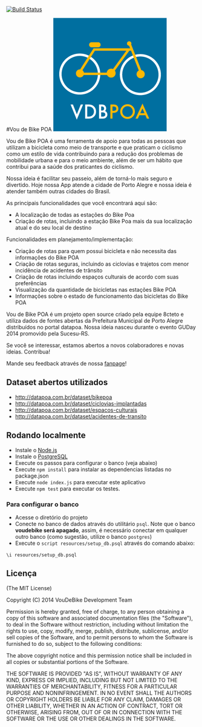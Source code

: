 [![Build Status](https://secure.travis-ci.org/8cteto/voudebikepoa.png?branch=master)](http://travis-ci.org/8cteto/voudebikepoa)

#Vou de Bike POA
![Vou de Bike POA](https://raw.githubusercontent.com/8cteto/voudebikepoa/master/app/assets/images/logo2.png)

Vou de Bike POA é uma ferramenta de apoio para todas as pessoas que utilizam a bicicleta como meio de transporte e que praticam o ciclismo como um estilo de vida contribuindo para a redução dos problemas de mobilidade urbana e para o meio ambiente, além de ser um hábito que contribui para a saúde dos praticantes do ciclismo.
 
Nossa ideia é facilitar seu passeio, além de torná-lo mais seguro e divertido. Hoje nossa App atende a cidade de Porto Alegre e nossa ideia é atender também outras cidades do Brasil.

As principais funcionalidades que você encontrará aqui são:

* A localização de todas as estações do Bike Poa
* Criação de rotas, incluindo a estação Bike Poa mais da sua localização atual e do seu local de destino


Funcionalidades em planejamento/implementação:

* Criação de rotas para quem possui bicicleta e não necessita das informações do Bike POA 
* Criação de rotas seguras, incluindo as ciclovias e trajetos com menor incidência de  acidentes de trânsito
* Criação de rotas incluindo espaços culturais de acordo com suas preferências 
* Visualização da quantidade de bicicletas nas estações Bike POA
* Informações sobre o estado de funcionamento das bicicletas do Bike POA

Vou de Bike POA é um projeto open source criado pela equipe 8cteto e utiliza dados de fontes abertas da Prefeitura Municipal de Porto Alegre distribuídos no portal datapoa. Nossa ideia nasceu durante o evento GUDay 2014 promovido pela Sucesu-RS.

Se você se interessar, estamos abertos a novos colaboradores e novas ideias. Contribua!

Mande seu feedback através de nossa [fanpage](https://www.facebook.com/VouDeBikePOA)!

## Dataset abertos utilizados
* http://datapoa.com.br/dataset/bikepoa
* http://datapoa.com.br/dataset/ciclovias-implantadas
* http://datapoa.com.br/dataset/espacos-culturais
* http://datapoa.com.br/dataset/acidentes-de-transito

## Rodando localmente
* Instale o [Node.js](http://nodejs.org/)
* Instale o [PostgreSQL](http://www.postgresql.org/)
* Execute os passos para configurar o banco (veja abaixo)
* Execute `npm install` para instalar as dependencias listadas no package.json
* Execute `node index.js` para executar este aplicativo
* Execute `npm test` para executar os testes.

### Para configurar o banco
* Acesse o diretório do projeto
* Conecte no banco de dados através do utilitário `psql`. Note que o banco **voudebike será apagado**, assim, é necessário conectar em qualquer outro banco (como sugestão, utilize o banco `postgres`)
* Execute o `script resources/setup_db.psql` através do comando abaixo:
```
\i resources/setup_db.psql
```

## Licença
(The MIT License)

Copyright (C) 2014 VouDeBike Development Team

Permission is hereby granted, free of charge, to any person obtaining a copy of this software and associated documentation files (the "Software"), to deal in the Software without restriction, including without limitation the rights to use, copy, modify, merge, publish, distribute, sublicense, and/or sell copies of the Software, and to permit persons to whom the Software is furnished to do so, subject to the following conditions:

The above copyright notice and this permission notice shall be included in all copies or substantial portions of the Software.

THE SOFTWARE IS PROVIDED "AS IS", WITHOUT WARRANTY OF ANY KIND, EXPRESS OR IMPLIED, INCLUDING BUT NOT LIMITED TO THE WARRANTIES OF MERCHANTABILITY, FITNESS FOR A PARTICULAR PURPOSE AND NONINFRINGEMENT. IN NO EVENT SHALL THE AUTHORS OR COPYRIGHT HOLDERS BE LIABLE FOR ANY CLAIM, DAMAGES OR OTHER LIABILITY, WHETHER IN AN ACTION OF CONTRACT, TORT OR OTHERWISE, ARISING FROM, OUT OF OR IN CONNECTION WITH THE SOFTWARE OR THE USE OR OTHER DEALINGS IN THE SOFTWARE.
